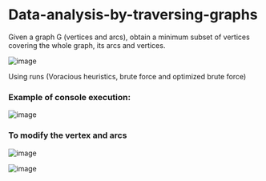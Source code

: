 # Data-analysis-by-traversing-graphs
Given a graph G (vertices and arcs), obtain a minimum subset of vertices covering the whole graph, its arcs and vertices.

![image](https://github.com/Fabricio06/Data-analysis-by-traversing-graphs/assets/82431338/e98e20a4-fd07-43a3-9734-d2f75f486fd6)

Using runs (Voracious heuristics, brute force and optimized brute force)

### Example of console execution:
![image](https://github.com/Fabricio06/Data-analysis-by-traversing-graphs/assets/82431338/455ae939-80f8-483b-b8f3-451b180c8bbd)

### To modify the vertex and arcs
![image](https://github.com/Fabricio06/Data-analysis-by-traversing-graphs/assets/82431338/5740a92e-e774-4047-b0fa-ce78abb9cc70)


![image](https://github.com/Fabricio06/Data-analysis-by-traversing-graphs/assets/82431338/6277a390-1ad6-4f67-929b-f7e0e0631756)

